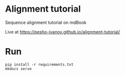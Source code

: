 # Alignment tutorial
Sequence alignment tutorial on mdBook

Live at
https://pesho-ivanov.github.io/alignment-tutorial/


# Run
```
pip install -r requirements.txt
mkdocs serve
```
